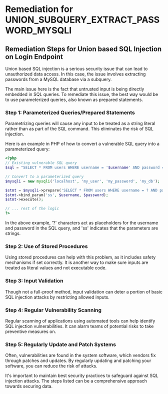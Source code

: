# Remediation for UNION_SUBQUERY_EXTRACT_PASSWORD_MYSQLI

## Remediation Steps for Union based SQL Injection on Login Endpoint

Union based SQL injection is a serious security issue that can lead to unauthorized data access. In this case, the issue involves extracting passwords from a MySQL database via a subquery. 

The main issue here is the fact that untrusted input is being directly embedded in SQL queries. To remediate this issue, the best way would be to use parameterized queries, also known as prepared statements.

### Step 1: Parameterized Queries/Prepared Statements
Parametrizing queries will cause any input to be treated as a string literal rather than as part of the SQL command. This eliminates the risk of SQL injection.

Here is an example in PHP of how to convert a vulnerable SQL query into a parameterized query:

```php
<?php
// Existing vulnerable SQL query
$sql = "SELECT * FROM users WHERE username = '$username' AND password = '$password'";

// Convert to a parameterized query
$mysqli = new mysqli('localhost', 'my_user', 'my_password', 'my_db');

$stmt = $mysqli->prepare('SELECT * FROM users WHERE username = ? AND password = ?');
$stmt->bind_param('ss', $username, $password); 
$stmt->execute();

// ... rest of the logic
?>
```

In the above example, '?' characters act as placeholders for the username and password in the SQL query, and 'ss' indicates that the parameters are strings.

### Step 2: Use of Stored Procedures 
Using stored procedures can help with this problem, as it includes safety mechanisms if set correctly. It is another way to make sure inputs are treated as literal values and not executable code. 

### Step 3: Input Validation
Though not a full-proof method, input validation can deter a portion of basic SQL injection attacks by restricting allowed inputs.

### Step 4: Regular Vulnerability Scanning
Regular scanning of applications using automated tools can help identify SQL injection vulnerabilities. It can alarm teams of potential risks to take preventive measures on.

### Step 5: Regularly Update and Patch Systems
Often, vulnerabilities are found in the system software, which vendors fix through patches and updates. By regularly updating and patching your software, you can reduce the risk of attacks.

It's important to maintain best security practices to safeguard against SQL injection attacks. The steps listed can be a comprehensive approach towards securing data.